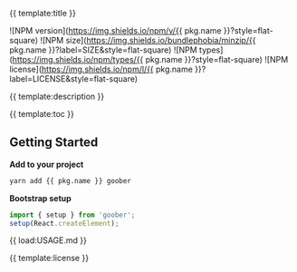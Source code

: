 
{{ template:title }}

![NPM version](https://img.shields.io/npm/v/{{ pkg.name }}?style=flat-square)
![NPM size](https://img.shields.io/bundlephobia/minzip/{{ pkg.name }}?label=SIZE&style=flat-square)
![NPM types](https://img.shields.io/npm/types/{{ pkg.name }}?style=flat-square)
![NPM license](https://img.shields.io/npm/l/{{ pkg.name }}?label=LICENSE&style=flat-square)

{{ template:description }}

{{ template:toc }}

## Getting Started

**Add to your project**

```bash
yarn add {{ pkg.name }} goober
```

**Bootstrap setup**

```typescript jsx
import { setup } from 'goober';
setup(React.createElement);
```

{{ load:USAGE.md }}

{{ template:license }}
